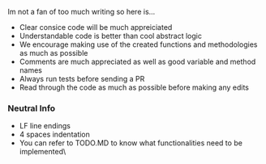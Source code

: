 Im not a fan of too much writing so here is...
* Clear consice code will be much appreiciated
* Understandable code is better than cool abstract logic
* We encourage making use of the created functions and methodologies as much as possible
* Comments are much appreciated as well as good variable and method names
* Always run tests before sending a PR
* Read through the code as much as possible before making any edits

### Neutral Info
* LF line endings
* 4 spaces indentation
* You can refer to TODO.MD to know what functionalities need to be implemented\


